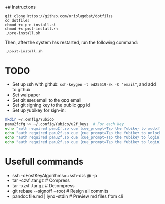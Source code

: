 +# Instructions
```shell
git clone https://github.com/oriolagobat/dotfiles
cd dotfiles
chmod +x pre-install.sh
chmod +x post-install.sh
./pre-install.sh
```
Then, after the system has restarted, run the following command:
```shell
./post-install.sh
```

# TODO
- Set up ssh with github: `ssh-keygen -t ed25519-sk -C "email"`, and add to github
- Set wallpaper
- Set git user.email to the gpg email
- Set git signing key to the public gpg id
- Set up yubikey for sign-in:
```bash
mkdir ~/.config/Yubico
pamu2fcfg >> ~/.config/Yubico/u2f_keys  # For each key
echo "auth required pamu2f.so cue [cue_prompt=Tap the Yubikey to sudo]" > /etc/pam.d/sudo
echo "auth required pamu2f.so cue [cue_prompt=Tap the Yubikey to unlock]" > /etc/pam.d/i3lock
echo "auth required pamu2f.so cue [cue_prompt=Tap the Yubikey to login]" > /etc/pam.d/login
echo "auth required pamu2f.so cue [cue_prompt=Tap the Yubikey to login]" > /etc/pam.d/system-login
```

# Usefull commands
- ssh -oHostKeyAlgorithms=+ssh-dss <user>@<ip> -p <port>
- tar -czvf <file>.tar.gz <folder> # Compress
- tar -xzvf <file>.tar.gz # Decompress
- git rebase --signoff --root # Resign all commits
- pandoc file.md | lynx -stdin  # Preview md files from cli
